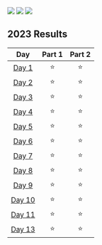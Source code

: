 ![](https://img.shields.io/badge/day%20📅-14-blue) ![](https://img.shields.io/badge/days%20completed%20✔-12-darkgreen) ![](https://img.shields.io/badge/stars%20⭐-24-yellow)

<!--- advent_readme_stars table --->
## 2023 Results

| Day | Part 1 | Part 2 |
| :---: | :---: | :---: |
| [Day 1](https://adventofcode.com/2023/day/1) | ⭐ | ⭐ |
| [Day 2](https://adventofcode.com/2023/day/2) | ⭐ | ⭐ |
| [Day 3](https://adventofcode.com/2023/day/3) | ⭐ | ⭐ |
| [Day 4](https://adventofcode.com/2023/day/4) | ⭐ | ⭐ |
| [Day 5](https://adventofcode.com/2023/day/5) | ⭐ | ⭐ |
| [Day 6](https://adventofcode.com/2023/day/6) | ⭐ | ⭐ |
| [Day 7](https://adventofcode.com/2023/day/7) | ⭐ | ⭐ |
| [Day 8](https://adventofcode.com/2023/day/8) | ⭐ | ⭐ |
| [Day 9](https://adventofcode.com/2023/day/9) | ⭐ | ⭐ |
| [Day 10](https://adventofcode.com/2023/day/10) | ⭐ | ⭐ |
| [Day 11](https://adventofcode.com/2023/day/11) | ⭐ | ⭐ |
| [Day 13](https://adventofcode.com/2023/day/13) | ⭐ | ⭐ |
<!--- advent_readme_stars table --->
